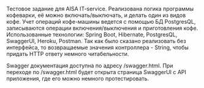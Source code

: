 Тестовое задание для AISA IT-service.
Реализована логика программы кофеварки, её можно включать/выключать, и делать один из видов кофе.
Учет операций кофе-машины ведется с помощью БД PostgresQL, записываются операции включения/выключения
и приготовления кофе.
Использованные технологии: Spring Boot, Hibernate, PostgresQL, SwaggerUI, Heroku, Postman.
Так как было сказано реализовать без интерфейса, то возвращаемые значения контроллера - String,
чтобы придать HTTP ответу немного читабельности.

Swagger документация доступна по адресу /swagger.html. При переходе по /swagger.html будет открыта страница
SwaggerUI с API приложения, где его можно немного протестировать.